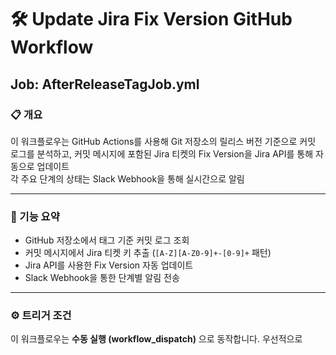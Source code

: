 
# 🛠️ Update Jira Fix Version GitHub Workflow


## Job: AfterReleaseTagJob.yml

### 📋 개요

이 워크플로우는 GitHub Actions를 사용해 Git 저장소의 릴리스 버전 기준으로 커밋 로그를 분석하고, 커밋 메시지에 포함된 Jira 티켓의 Fix Version을 Jira API를 통해 자동으로 업데이트  
각 주요 단계의 상태는 Slack Webhook을 통해 실시간으로 알림

---

### 🚀 기능 요약

- GitHub 저장소에서 태그 기준 커밋 로그 조회
- 커밋 메시지에서 Jira 티켓 키 추출 (`[A-Z][A-Z0-9]+-[0-9]+` 패턴)
- Jira API를 사용한 Fix Version 자동 업데이트
- Slack Webhook을 통한 단계별 알림 전송

---

### ⚙️ 트리거 조건

이 워크플로우는 **수동 실행 (workflow_dispatch)** 으로 동작합니다.
우선적으로 
